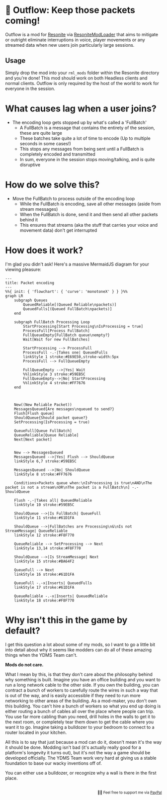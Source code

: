 # 🌊 Outflow: Keep those packets coming!

Outflow is a mod for [Resonite](https://resonite.com) via [ResoniteModLoader](https://github.com/resonite-modding-group/ResoniteModLoader) that aims to mitigate or outright eliminate interruptions in voice, player movements or any streamed data when new users join particularly large sessions.

## Usage
Simply drop the mod into your `rml_mods` folder within the Resonite directory and you're done! This mod should work on both Headless clients and normal clients. Outflow is only required by the host of the world to work for everyone in the session.

# What causes lag when a user joins?

* The encoding loop gets stopped up by what's called a 'FullBatch'
    - A FullBatch is a message that contains the entirety of the session, these are quite large
    - These batches take quite a lot of time to encode (Up to multiple seconds in some cases!)
    - This stops any messages from being sent until a FullBatch is completely encoded and transmitted
    - In sum, everyone in the session stops moving/talking, and is quite disruptive


# How do we solve this?

* Move the FullBatch to process outside of the encoding loop
    - While the FullBatch is encoding, save all other messages (aside from stream messages)
    - When the FullBatch is done, send it and then send all other packets behind it
    - This ensures that streams (aka the stuff that carries your voice and movement data) don't get interrupted


# How does it work?

I'm glad you didn't ask! Here's a massive MermaidJS diagram for your viewing pleasure:

```mermaid
---
title: Packet encoding
---
%%{ init: { 'flowchart': { 'curve': 'monotoneX' } } }%%
graph LR
    subgraph Queues
        QueuedReliable[(Queued Reliable\npackets)]
        QueuedFulls[(Queued FullBatch\npackets)]
    end

    subgraph FullBatch Processing Loop
        StartProcessing[Start Processing\nIsProcessing = true]
        ProcessFull[Process FullBatch]
        FullQueueEmpty{FullBatch queue\nempty?}
        Wait[Wait for new FullBatches]

        StartProcessing --> ProcessFull
        ProcessFull -.-|Takes one| QueuedFulls
        linkStyle 1 stroke:#E69E50,stroke-width:5px
        ProcessFull --> FullQueueEmpty

        FullQueueEmpty -->|Yes| Wait
        %%linkStyle 3 stroke:#59EB5C
        FullQueueEmpty-->|No| StartProcessing
        %%linkStyle 4 stroke:#FF7676
    end

    

    New((New Reliable Packet))
    MessagesQueued{Are messages\nqueued to send?}
    Flush[Flush queue]
    ShouldQueue{Should packet queue?}
    SetProcessing(IsProcessing = true)

    QueueFull[Queue FullBatch]
    QueueReliable[Queue Reliable]
    Next[Next packet]


    New --> MessagesQueued
    MessagesQueued -->|Yes| Flush --> ShouldQueue
    linkStyle 6,7 stroke:#59EB5C

    MessagesQueued -->|No| ShouldQueue
    linkStyle 8 stroke:#FF7676

    Conditions>Packets queue when:\nIsProcessing is true\nAND\nThe packet is not a stream\nOR\nThe packet is a FullBatch\n] -.- ShouldQueue

    Flush -.-|Takes all| QueuedReliable
    linkStyle 10 stroke:#59EB5C

    ShouldQueue -->|Is FullBatch| QueueFull
    linkStyle 11 stroke:#61D1FA

    ShouldQueue -->|FullBatches are Processing\n&\nIs not StreamMessage| QueueReliable
    linkStyle 12 stroke:#F8F770
    
    QueueReliable --> SetProcessing --> Next
    linkStyle 13,14 stroke:#F8F770

    ShouldQueue -->|Is StreamMessage| Next
    linkStyle 15 stroke:#BA64F2

    QueueFull --> Next
    linkStyle 16 stroke:#61D1FA

    QueueFull -.-x|Inserts| QueuedFulls
    linkStyle 17 stroke:#61D1FA

    QueueReliable -.-x|Inserts| QueuedReliable
    linkStyle 18 stroke:#F8F770
```


# Why isn't this in the game by default?

I get this question a lot about some of my mods, so I want to go a little bit into detail about why it seems like modders can do all of these amazing things when the YDMS Team can't.

**Mods do not care.**

What I mean by this, is that they don't care about the philosophy behind why something is built. Imagine you have an office building and you want to run a long network cable to the other side. If you own the building, you can contract a bunch of workers to carefully route the wires in such a way that is out of the way, and is easily accessible if they need to run more networking to other areas of the building. As a mod-maker, you don't own this building. You can't hire a bunch of workers so what you end up doing is either routing a bunch of cables all over the place where people can trip. You use far more cabling than you need, drill holes in the walls to get it to the next room, or completely tear them down to get the cable where you want it to go. Imagine taking a bulldozer to your bedroom to connect to a router located in your kitchen.

All this is to say that just because a mod can do it, doesn't mean it's the way it should be done. Modding isn't bad (it's actually really good for a platform's longevity it turns out), but it's not the way a game should be developed officially. The YDMS Team work very hard at giving us a stable foundation to base our wacky inventions off of.

You can either use a bulldozer, or recognize why a wall is there in the first place.
<br/><br/>

<p align="right">
    <sub>
        💙💚 Feel free to support me via <a href="https://paypal.me/BlueCyro">PayPal</a>
    </sub>
</div>
